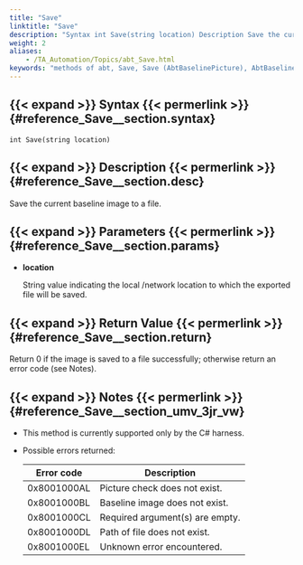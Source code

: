 ```yaml
--- 
title: "Save"
linktitle: "Save"
description: "Syntax int Save(string location) Description Save the current baseline image to a file. Parameters location String value indicating the local /network location to which the exported file will be ..."
weight: 2
aliases: 
    - /TA_Automation/Topics/abt_Save.html
keywords: "methods of abt, Save, Save (AbtBaselinePicture), AbtBaselinePicture, save, abtbaselinepicture save, save baseline image to file, export current baseline image to file, save as current baseline image"
---
```


## {{< expand >}} Syntax {{< permerlink >}} {#reference_Save__section.syntax} 

`int Save(string location)`

## {{< expand >}} Description {{< permerlink >}} {#reference_Save__section.desc} 

Save the current baseline image to a file.

## {{< expand >}} Parameters {{< permerlink >}} {#reference_Save__section.params} 

-   **location**

    String value indicating the local /network location to which the exported file will be saved.


## {{< expand >}} Return Value {{< permerlink >}} {#reference_Save__section.return} 

Return 0 if the image is saved to a file successfully; otherwise return an error code \(see Notes\).

## {{< expand >}} Notes {{< permerlink >}} {#reference_Save__section_umv_3jr_vw} 

-   This method is currently supported only by the C\# harness.
-   Possible errors returned:

    |Error code|Description|
    |----------|-----------|
    |0x8001000AL|Picture check does not exist.|
    |0x8001000BL|Baseline image does not exist.|
    |0x8001000CL|Required argument\(s\) are empty.|
    |0x8001000DL|Path of file does not exist.|
    |0x8001000EL|Unknown error encountered.|





